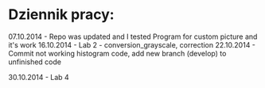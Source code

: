 Dziennik pracy:
===========================================
07.10.2014	-	Repo was updated and I tested Program for custom picture and it's work
16.10.2014 - Lab 2 - conversion_grayscale, correction
22.10.2014 - Commit not working histogram code, add new branch (develop) to unfinished code

30.10.2014 - Lab 4